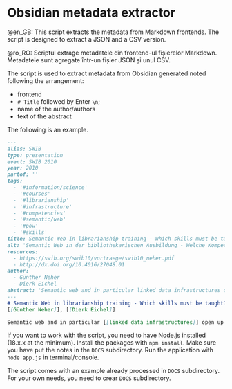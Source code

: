 # Obsidian metadata extractor

@en_GB: This script extracts the metadata from Markdown frontends. The script is designed to extract a JSON and a CSV version.

@ro_RO: Scriptul extrage metadatele din frontend-ul fișierelor Markdown. Metadatele sunt agregate într-un fișier JSON și unul CSV.

The script is used to extract metadata from Obsidian generated noted following the arrangement:
- frontend 
- `# Title` followed by Enter `\n`;
- name of the author/authors
- text of the abstract

The following is an example.

```markdown
---
alias: SWIB
type: presentation
event: SWIB 2010
year: 2010
partof: ''
tags:
  - '#information/science'
  - '#courses'
  - '#librarianship'
  - '#infrastructure'
  - '#competencies'
  - '#semantic/web'
  - '#pow'
  - '#skills'
title: Semantic Web in librarianship training - Which skills must be taught?
alt: 'Semantic Web in der bibliothekarischen Ausbildung - Welche Kompetenzen müssen vermittelt werden?'
resources:
  - https://swib.org/swib10/vortraege/swib10_neher.pdf
  - http://dx.doi.org/10.4016/27048.01
author:
  - Günther Neher
  - Dierk Eichel
abstract: 'Semantic web and in particular linked data infrastructures open up a multitude of new possibilities for the application of classic library, general information science competencies in the area of information organization and knowledge transfer. In the opinion of the authors, the combination of classic information science skills and resilient, application-oriented knowledge of Semantic Web concepts and infrastructures offers great application potential in many areas, including non-library areas. However, the teaching of this interface competence often proves to be a non-trivial tightrope walk. Based on the experiences of corresponding courses, the lecture attempts, from the lecturer''s point of view (Günther Neher) and from the student''s point of view (Dierk Eichel).'
---
# Semantic Web in librarianship training - Which skills must be taught?
[[Günther Neher]], [[Dierk Eichel]]

Semantic web and in particular [[linked data infrastructures]] open up a multitude of new possibilities for the application of classic library, general information science competencies in the area of information organization and knowledge transfer. In the opinion of the authors, the combination of classic information science skills and resilient, application-oriented knowledge of [[Semantic Web]] concepts and infrastructures offers great application potential in many areas, including non-library areas. However, the teaching of this interface competence often proves to be a non-trivial tightrope walk. Based on the experiences of corresponding courses, the lecture attempts, from the lecturer’s point of view ([[Günther Neher]]) and from the student’s point of view ([[Dierk Eichel]]).
```

If you want to work with the script, you need to have Node.js installed (18.x.x at the minimum). Install the packages with `npm install`.
Make sure you have put the notes in the `DOCS` subdirectory. Run the application with `node app.js` in terminal/console.

The script comes with an example already processed in `DOCS` subdirectory. For your own needs, you need to crear `DOCS` subdirectory.